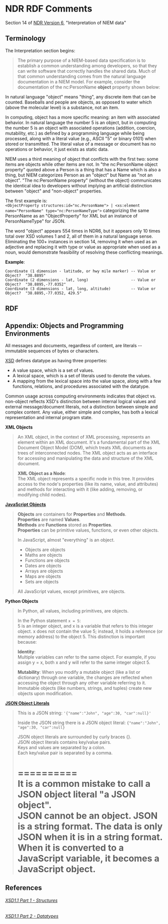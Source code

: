 # NDR RDF Comments

Section 14 of [NDR Version 6](https://github.com/niemopen/niem-naming-design-rules/blob/dev/ndr6src.md),
"Interpretation of NIEM data"

## Terminology

The Interpretation section begins:

> The primary purpose of a NIEM-based data specification is to establish a common understanding
> among developers, so that they can write software that correctly handles the shared data.
> Much of that common understanding comes from the natural language documentation in a NIEM model.
> For example, consider the documentation of the nc:PersonName **object** property shown below:

In natural language "object" means "thing", any discrete item that can be counted.
Baseballs and people are objects, as opposed to water which (above the molecular level) is a substance, not an item.

In computing, object has a more specific meaning: an item with associated behavior.
In natural language the number 5 is an object, but in computing the number 5 is an object with associated
operations (addition, coercion, mutability, etc.) as defined by a programming language while being processed,
along with a literal value (e.g., ASCII "5" or binary 0101) when stored or transmitted.
The literal value of a message or document has no operations or behavior, it just exists as static data.

NIEM uses a third meaning of object that conflicts with the first two:
some items are objects while other items are not.  In "the nc:PersonName object property" quoted above a
Person is a thing that has a Name which is also a thing, but NIEM categorizes Person as an "object" but
Name as "not an object".  "The nc:PersonName property" (without the object) communicates the identical
idea to developers without implying an artificial distinction between "object" and "non-object" properties.

The first example is:  
`<ObjectProperty structures:id="nc.PersonName"> | <xs:element name="PersonName" type="nc:PersonNameType">`
categorizing the same PersonName as an "ObjectProperty" for XML but an instance of PersonNameType" for JSON.

The word "object" appears 554 times in NDR6, but it appears only 10 times total over XSD volumes 1 and 2,
all of them in a natural language sense.  Eliminating the 100+ instances in section 14, removing it
when used as an adjective and replacing it with type or value as appropriate when used as a noun,
would demonstrate feasibility of resolving these conflicting meanings.

**Example**:
```
Coordinate (1 dimension - latitude, or hwy mile marker) -- Value or Object?  "38.8895"
Coordinate (2 dimensions - lat, long)                   -- Value or Object?  "38.8895,-77.0352"
Coordinate (3 dimensions - lat, long, altitude)         -- Value or Object?  "38.8895,-77.0352, 429.5"
```

## RDF


## Appendix: Objects and Programming Environments

All messages and documents, regardless of content, are literals -- immutable sequences of bytes or characters.

[XSD](https://www.w3.org/TR/xmlschema11-2/#datatype) defines datatype as having three properties:
* A value space, which is a set of values.
* A lexical space, which is a set of literals used to denote the values.
* A mapping from the lexical space into the value space, along with a few 
functions, relations, and procedures associated with the datatype.

Common usage across computing environments indicates that object vs. non-object reflects XSD's distinction
between internal logical values and external message/document literals, not a distinction between simple
and complex content.
Any value, either simple and complex, has both a lexical representation and internal program state.

**XML Objects**
>
> An XML object, in the context of XML processing, represents an element within an XML document.
> It's a fundamental part of the XML Document Object Model (DOM), which treats XML documents
> as trees of interconnected nodes. The XML object acts as an interface for accessing and
> manipulating the data and structure of the XML document.
> 
> **XML Object as a Node**:  
> The XML object represents a specific node in this tree.
> It provides access to the node's properties (like its name, value, and attributes)
> and methods for interacting with it (like adding, removing, or modifying child nodes). 

**[JavaScript Objects](https://www.w3schools.com/js/js_objects.asp)**
>
> **Objects** are containers for **Properties** and **Methods**.  
> **Properties** are named **Values**.  
> **Methods** are **Functions** stored as **Properties**.  
> **Properties** can be primitive values, functions, or even other objects.
>
> In JavaScript, almost "everything" is an object.
> * Objects are objects
> * Maths are objects
> * Functions are objects
> * Dates are objects
> * Arrays are objects
> * Maps are objects
> * Sets are objects
> 
> All JavaScript values, except primitives, are objects.

**Python Objects**
> In Python, all values, including primitives, are objects.
>
> In the Python statement `x = 5`:  
> 5 is an integer object, and x is a variable that refers to this integer object.
> x does not contain the value 5; instead, it holds a reference (or memory address) to the object 5.
> This distinction is important because:
> 
> **Identity**:  
> Multiple variables can refer to the same object.
> For example, if you assign y = x, both x and y will refer to the same integer object 5.
> 
> **Mutability**:
> When you modify a mutable object (like a list or dictionary) through one variable,
> the changes are reflected when accessing the object through any other variable referring to it.
> Immutable objects (like numbers, strings, and tuples) create new objects upon modification.

**[JSON Object Literals](https://www.w3schools.com/js/js_json_objects.asp)**
>
> This is a JSON string: `'{"name":"John", "age":30, "car":null}'`
>
> Inside the JSON string there is a JSON object literal: `{"name":"John", "age":30, "car":null}`
>
> JSON object literals are surrounded by curly braces {}.  
> JSON object literals contains key/value pairs.  
> Keys and values are separated by a colon.  
> Each key/value pair is separated by a comma.  
>
> ==========  
> It is a common mistake to call a JSON object literal "a JSON object".  
> JSON cannot be an object. JSON is a string format. The data is only JSON when it is in a string format.  
> When it is converted to a JavaScript variable, it becomes a JavaScript object.  
> ==========  


## References

###### [XSD1.1 Part 1 - Structures](https://www.w3.org/TR/xmlschema11-1/)
###### [XSD1.1 Part 2 - Datatypes](https://www.w3.org/TR/xmlschema11-2/)